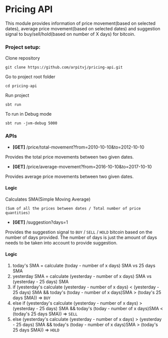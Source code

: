 # Pricing API



This module provides information of price movement(based on selected dates), average price movement(based on selected dates) and suggestion signal to buy/sell/hold(based on number of X days) for bitcoin. 

### Project setup:

Clone repository 
```
git clone https://github.com/arpitvj/pricing-api.git
```

Go to project root folder
```
cd pricing-api
```

Run project

```
sbt run
```

To run in Debug mode
```
sbt run -jvm-debug 5000
```


### APIs

* **[GET]** /price/total-movement?from=2010-10-10&to=2012-10-10

Provides the total price movements between two given dates.


* **[GET]** /price/average-movement?from=2016-10-10&to=2017-10-10

Provides average price movements between two given dates.

#### Logic
Calculates SMA(Simple Moving Average)
```
(Sum of all the prices between dates / Total number of price quantities)
```  
* **[GET]** /suggestion?days=1

Provides the suggestion signal to `BUY` / `SELL` / `HOLD` bitcoin based on the number of days provided.
The number of days is just the amount of days needs to be taken into account to provide suggestion.

#### Logic
1. today's SMA = calculate (today - number of x days) SMA vs 25 days SMA
2. yesterday SMA = calculate (yesterday - number of x days) SMA vs (yesterday - 25 days) SMA
3. if (yesterday's calculate (yesterday - number of x days) < (yesterday - 25 days) SMA && today's (today - number of x days)SMA > (today's 25 days SMA)) => `BUY`
4. else if (yesterday's calculate (yesterday - number of x days) > (yesterday - 25 days) SMA && today's (today - number of x days)SMA < (today's 25 days SMA)) => `SELL`
5. else (yesterday's calculate (yesterday - number of x days) > (yesterday - 25 days) SMA && today's (today - number of x days)SMA > (today's 25 days SMA)) => `HOLD`
    
